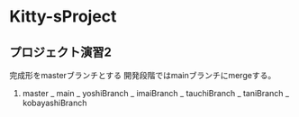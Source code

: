 # Kitty-sProject
## プロジェクト演習2
完成形をmasterブランチとする
開発段階ではmainブランチにmergeする。

               
1. master
  _ main
  _ yoshiBranch
  _ imaiBranch
  _ tauchiBranch
  _ taniBranch
  _ kobayashiBranch
